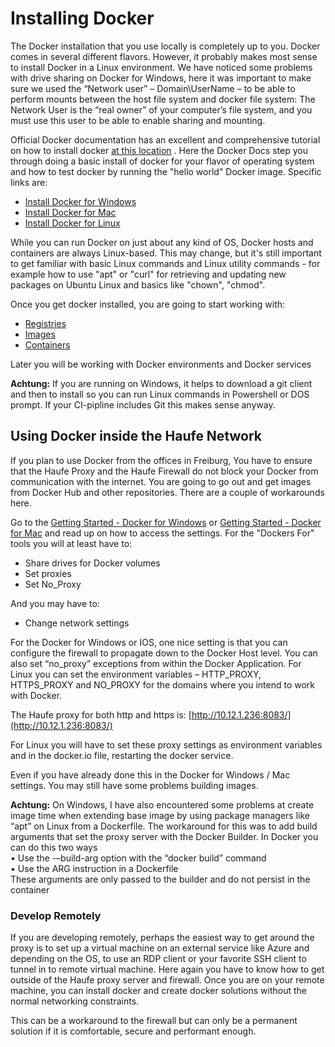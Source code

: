 # Installing Docker

The Docker installation that you use locally is completely up to you. Docker comes in several different flavors. However, it probably makes most sense to install Docker in a Linux environment. We have noticed some problems with drive sharing on Docker for Windows, here it was important to make sure we used the “Network user” – Domain\UserName – to be able to perform mounts between the host file system and docker file system: The Network User is the “real owner” of your computer’s file system, and you must use this user to be able to enable sharing and mounting.

Official Docker documentation has an excellent and comprehensive tutorial on how to install docker [at this location](https://docs.docker.com/engine/getstarted/step_one/) . Here the Docker Docs step you through doing a basic install of docker for your flavor of operating system and how to test docker by running the "hello world" Docker image. Specific links are:

* [Install Docker for Windows](https://docs.docker.com/engine/installation/windows/)
* [Install Docker for Mac](https://docs.docker.com/engine/installation/mac/)
* [Install Docker for Linux](https://docs.docker.com/engine/installation/)

While you can run Docker on just about any kind of OS, Docker hosts and containers are always Linux-based. This may change, but it's still important to get familiar with basic Linux commands and Linux utility commands - for example how to use "apt" or "curl" for retrieving and updating new packages on Ubuntu Linux and basics like "chown", "chmod".

Once you get docker installed, you are going to start working with:

* [Registries](https://docs.docker.com/docker-hub/)
* [Images](https://docs.docker.com/engine/understanding-docker#docker-images)
* [Containers](https://docs.docker.com/engine/understanding-docker#docker-containers)

Later you will be working with Docker environments and Docker services

**Achtung:** If you are running on Windows, it helps to download a git client and then to install so you can run Linux commands in Powershell or DOS prompt. If your CI-pipline includes Git this makes sense anyway.

## Using Docker inside the Haufe Network

If you plan to use Docker from the offices in Freiburg, You have to ensure that the Haufe Proxy and the Haufe Firewall do not block your Docker from communication with the internet. You are going to go out and get images from Docker Hub and other repositories. There are a couple of workarounds here.

Go to the [Getting Started - Docker for Windows](https://docs.docker.com/docker-for-windows/) or [Getting Started - Docker for Mac](https://docs.docker.com/docker-for-mac/) and read up on how to access the settings. For the "Dockers For" tools you will at least have to:

* Share drives for Docker volumes
* Set proxies
* Set No\_Proxy

And you may have to:

* Change network settings

For the Docker for Windows or IOS, one nice setting is that you can configure the firewall to propagate down to the Docker Host level. You can also set “no\_proxy” exceptions from within the Docker Application. For Linux you can set the environment variables – HTTP\_PROXY, HTTPS\_PROXY and NO\_PROXY for the domains where you intend to work with Docker.

The Haufe proxy for both http and https is: [http://10.12.1.236:8083/](http://10.12.1.236:8083/)

For Linux you will have to set these proxy settings as environment variables and in the docker.io file, restarting the docker service.

Even if you have already done this in the Docker for Windows / Mac settings. You may still have some problems building images.

**Achtung:** On Windows, I have also encountered some problems at create image time when extending base image by using package managers like “apt” on Linux from a Dockerfile. The workaround for this was to add build arguments that set the proxy server with the Docker Builder. In Docker you can do this two ways  
•    Use the -–build-arg option with the “docker build” command  
•    Use the ARG instruction in a Dockerfile  
These arguments are only passed to the builder and do not persist in the container

### Develop Remotely

If you are developing remotely, perhaps the easiest way to get around the proxy is to set up a virtual machine on an external service like Azure and depending on the OS, to use an RDP client or your favorite SSH client to tunnel in to remote virtual machine. Here again you have to know how to get outside of the Haufe proxy server and firewall. Once you are on your remote machine, you can install docker and create docker solutions without the normal networking constraints.

This can be a workaround to the firewall but can only be a permanent solution if it is comfortable, secure and performant enough.

